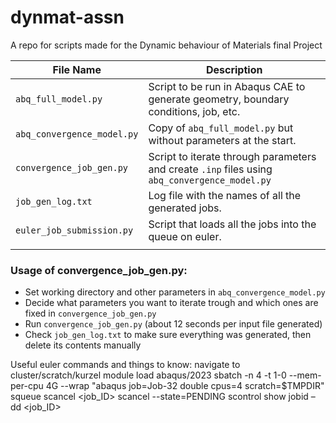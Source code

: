 # dynmat-assn

A repo for scripts made for the Dynamic behaviour of Materials final Project

| File Name                  | Description                                                                                   |
|----------------------------|-----------------------------------------------------------------------------------------------|
| `abq_full_model.py`        | Script to be run in Abaqus CAE to generate geometry, boundary conditions, job, etc.           |
| `abq_convergence_model.py` | Copy of `abq_full_model.py` but without parameters at the start.                              |
| `convergence_job_gen.py`   | Script to iterate through parameters and create `.inp` files using `abq_convergence_model.py` |
| `job_gen_log.txt`          | Log file with the names of all the generated jobs.                                            |
| `euler_job_submission.py`  | Script that loads all the jobs into the queue on euler.                                       |
                                         |

### Usage of convergence_job_gen.py:
- Set working directory and other parameters in `abq_convergence_model.py`
- Decide what parameters you want to iterate trough and which ones are fixed in `convergence_job_gen.py`
- Run `convergence_job_gen.py` (about 12 seconds per input file generated)
- Check `job_gen_log.txt` to make sure everything was generated, then delete its contents manually

Useful euler commands and things to know:
navigate to cluster/scratch/kurzel
module load abaqus/2023
sbatch -n 4 -t 1-0 --mem-per-cpu 4G --wrap "abaqus job=Job-32 double cpus=4 scratch=\$TMPDIR"
squeue
scancel <job_ID>
scancel --state=PENDING
scontrol show jobid –dd <job_ID>
